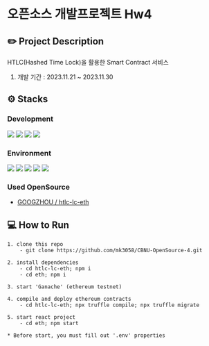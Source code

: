 # 오픈소스 개발프로젝트 Hw4

## ✏️ Project Description

HTLC(Hashed Time Lock)을 활용한 Smart Contract 서비스

1. 개발 기간 : 2023.11.21 ~ 2023.11.30   

## ⚙️ Stacks

### Development   
<img src="https://img.shields.io/badge/javascript-F7DF1E?style=for-the-badge&logo=javascript&logoColor=white"> <img src="https://img.shields.io/badge/react-61DAFB?style=for-the-badge&logo=react&logoColor=white"> <img src="https://img.shields.io/badge/web3dotjs-F16822?style=for-the-badge&logo=web3dotjs&logoColor=white">
<img src="https://img.shields.io/badge/soildity-363636?style=for-the-badge&logo=solidity&logoColor=white">

    

### Environment   
<img src="https://img.shields.io/badge/github-181717?style=for-the-badge&logo=github&logoColor=white"> <img src="https://img.shields.io/badge/git-F05032?style=for-the-badge&logo=git&logoColor=white"> <img src="https://img.shields.io/badge/visual%20studio%20code-007ACC?style=for-the-badge&logo=visualstudiocode&logoColor=white"> <img src="https://img.shields.io/badge/npm-CB3837?style=for-the-badge&logo=npm&logoColor=white">
<img src="https://img.shields.io/badge/ethereum-3C3C3D?style=for-the-badge&logo=ethereum&logoColor=white">   
   
### Used OpenSource

- [GOOGZHOU / htlc-lc-eth](https://github.com/GOOGZHOU/htlc-lc-eth.git)     

## 💻 How to Run

```
1. clone this repo
	- git clone https://github.com/mk3058/CBNU-OpenSource-4.git

2. install dependencies
	- cd htlc-lc-eth; npm i
	- cd eth; npm i

3. start 'Ganache' (ethereum testnet)

4. compile and deploy ethereum contracts
	- cd htlc-lc-eth; npx truffle compile; npx truffle migrate

5. start react project
	- cd eth; npm start

* Before start, you must fill out '.env' properties
```
